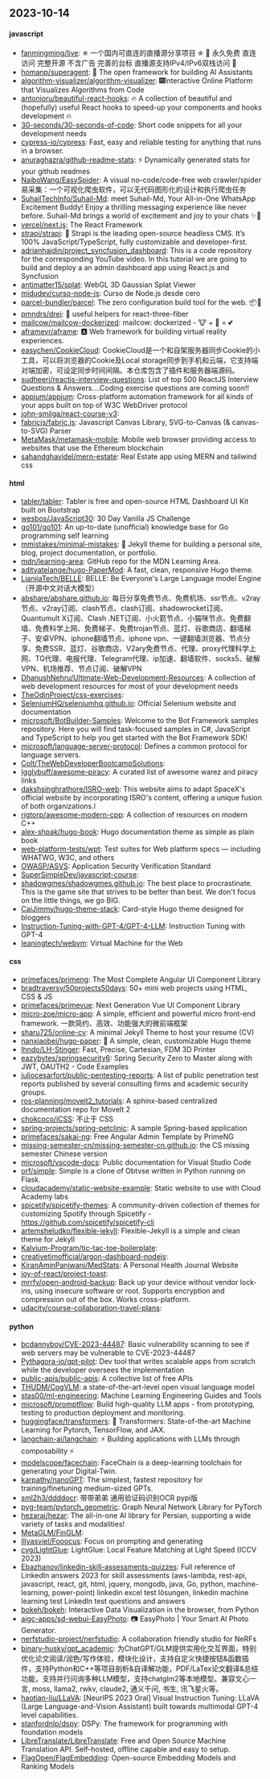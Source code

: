 ## 2023-10-14

#### javascript
* [fanmingming/live](https://github.com/fanmingming/live): ✯ 一个国内可直连的直播源分享项目 ✯ 🔕 永久免费 直连访问 完整开源 不含广告 完善的台标 直播源支持IPv4/IPv6双栈访问 🔕
* [homanp/superagent](https://github.com/homanp/superagent): 🥷 The open framework for building AI Assistants
* [algorithm-visualizer/algorithm-visualizer](https://github.com/algorithm-visualizer/algorithm-visualizer): 🎆Interactive Online Platform that Visualizes Algorithms from Code
* [antonioru/beautiful-react-hooks](https://github.com/antonioru/beautiful-react-hooks): 🔥 A collection of beautiful and (hopefully) useful React hooks to speed-up your components and hooks development 🔥
* [30-seconds/30-seconds-of-code](https://github.com/30-seconds/30-seconds-of-code): Short code snippets for all your development needs
* [cypress-io/cypress](https://github.com/cypress-io/cypress): Fast, easy and reliable testing for anything that runs in a browser.
* [anuraghazra/github-readme-stats](https://github.com/anuraghazra/github-readme-stats): ⚡ Dynamically generated stats for your github readmes
* [NaiboWang/EasySpider](https://github.com/NaiboWang/EasySpider): A visual no-code/code-free web crawler/spider易采集：一个可视化爬虫软件，可以无代码图形化的设计和执行爬虫任务
* [SuhailTechInfo/Suhail-Md](https://github.com/SuhailTechInfo/Suhail-Md): meet Suhail-Md, Your All-in-One WhatsApp Excitement Buddy! Enjoy a thrilling messaging experience like never before. Suhail-Md brings a world of excitement and joy to your chats ✨🤖
* [vercel/next.js](https://github.com/vercel/next.js): The React Framework
* [strapi/strapi](https://github.com/strapi/strapi): 🚀 Strapi is the leading open-source headless CMS. It’s 100% JavaScript/TypeScript, fully customizable and developer-first.
* [adrianhajdin/project_syncfusion_dashboard](https://github.com/adrianhajdin/project_syncfusion_dashboard): This is a code repository for the corresponding YouTube video. In this tutorial we are going to build and deploy a an admin dashboard app using React.js and Syncfusion
* [antimatter15/splat](https://github.com/antimatter15/splat): WebGL 3D Gaussian Splat Viewer
* [midudev/curso-node-js](https://github.com/midudev/curso-node-js): Curso de Node.js desde cero
* [parcel-bundler/parcel](https://github.com/parcel-bundler/parcel): The zero configuration build tool for the web. 📦🚀
* [pmndrs/drei](https://github.com/pmndrs/drei): 🥉 useful helpers for react-three-fiber
* [mailcow/mailcow-dockerized](https://github.com/mailcow/mailcow-dockerized): mailcow: dockerized - 🐮 + 🐋 = 💕
* [aframevr/aframe](https://github.com/aframevr/aframe): 🅰️ Web framework for building virtual reality experiences.
* [easychen/CookieCloud](https://github.com/easychen/CookieCloud): CookieCloud是一个和自架服务器同步Cookie的小工具，可以将浏览器的Cookie及Local storage同步到手机和云端，它支持端对端加密，可设定同步时间间隔。本仓库包含了插件和服务器端源码。
* [sudheerj/reactjs-interview-questions](https://github.com/sudheerj/reactjs-interview-questions): List of top 500 ReactJS Interview Questions & Answers....Coding exercise questions are coming soon!!
* [appium/appium](https://github.com/appium/appium): Cross-platform automation framework for all kinds of your apps built on top of W3C WebDriver protocol
* [john-smilga/react-course-v3](https://github.com/john-smilga/react-course-v3): 
* [fabricjs/fabric.js](https://github.com/fabricjs/fabric.js): Javascript Canvas Library, SVG-to-Canvas (& canvas-to-SVG) Parser
* [MetaMask/metamask-mobile](https://github.com/MetaMask/metamask-mobile): Mobile web browser providing access to websites that use the Ethereum blockchain
* [sahandghavidel/mern-estate](https://github.com/sahandghavidel/mern-estate): Real Estate app using MERN and tailwind css

#### html
* [tabler/tabler](https://github.com/tabler/tabler): Tabler is free and open-source HTML Dashboard UI Kit built on Bootstrap
* [wesbos/JavaScript30](https://github.com/wesbos/JavaScript30): 30 Day Vanilla JS Challenge
* [go101/go101](https://github.com/go101/go101): An up-to-date (unofficial) knowledge base for Go programming self learning
* [mmistakes/minimal-mistakes](https://github.com/mmistakes/minimal-mistakes): 📐 Jekyll theme for building a personal site, blog, project documentation, or portfolio.
* [mdn/learning-area](https://github.com/mdn/learning-area): GitHub repo for the MDN Learning Area.
* [adityatelange/hugo-PaperMod](https://github.com/adityatelange/hugo-PaperMod): A fast, clean, responsive Hugo theme.
* [LianjiaTech/BELLE](https://github.com/LianjiaTech/BELLE): BELLE: Be Everyone's Large Language model Engine（开源中文对话大模型）
* [abshare/abshare.github.io](https://github.com/abshare/abshare.github.io): 每日分享免费节点、免费机场、ssr节点、v2ray节点、v2ray订阅、clash节点、clash订阅、shadowrocket订阅、Quantumult X订阅、Clash .NET订阅、小火箭节点、小猫咪节点、免费翻墙、免费科学上网、免费梯子、免费trojan节点、蓝灯、谷歌商店、翻墙梯子、安卓VPN、iphone翻墙节点、iphone vpn、一键翻墙浏览器、节点分享、免费SSR、蓝灯、谷歌商店、V2ary免费节点、代理、proxy代理科学上网、TG代理、电报代理、Telegram代理、ip加速、翻墙软件、socks5、破解VPN、机场推荐、节点订阅、破解VPN
* [DhanushNehru/Ultimate-Web-Development-Resources](https://github.com/DhanushNehru/Ultimate-Web-Development-Resources): A collection of web development resources for most of your development needs
* [TheOdinProject/css-exercises](https://github.com/TheOdinProject/css-exercises): 
* [SeleniumHQ/seleniumhq.github.io](https://github.com/SeleniumHQ/seleniumhq.github.io): Official Selenium website and documentation
* [microsoft/BotBuilder-Samples](https://github.com/microsoft/BotBuilder-Samples): Welcome to the Bot Framework samples repository. Here you will find task-focused samples in C#, JavaScript and TypeScript to help you get started with the Bot Framework SDK!
* [microsoft/language-server-protocol](https://github.com/microsoft/language-server-protocol): Defines a common protocol for language servers.
* [Colt/TheWebDeveloperBootcampSolutions](https://github.com/Colt/TheWebDeveloperBootcampSolutions): 
* [Igglybuff/awesome-piracy](https://github.com/Igglybuff/awesome-piracy): A curated list of awesome warez and piracy links
* [dakshsinghrathore/ISRO-web](https://github.com/dakshsinghrathore/ISRO-web): This website aims to adapt SpaceX's official website by incorporating ISRO's content, offering a unique fusion of both organizations.l
* [rigtorp/awesome-modern-cpp](https://github.com/rigtorp/awesome-modern-cpp): A collection of resources on modern C++
* [alex-shpak/hugo-book](https://github.com/alex-shpak/hugo-book): Hugo documentation theme as simple as plain book
* [web-platform-tests/wpt](https://github.com/web-platform-tests/wpt): Test suites for Web platform specs — including WHATWG, W3C, and others
* [OWASP/ASVS](https://github.com/OWASP/ASVS): Application Security Verification Standard
* [SuperSimpleDev/javascript-course](https://github.com/SuperSimpleDev/javascript-course): 
* [shadowgmes/shadowgmes.github.io](https://github.com/shadowgmes/shadowgmes.github.io): The best place to procrastinate. This is the game site that strives to be better than best. We don't focus on the little things, we go BIG.
* [CaiJimmy/hugo-theme-stack](https://github.com/CaiJimmy/hugo-theme-stack): Card-style Hugo theme designed for bloggers
* [Instruction-Tuning-with-GPT-4/GPT-4-LLM](https://github.com/Instruction-Tuning-with-GPT-4/GPT-4-LLM): Instruction Tuning with GPT-4
* [leaningtech/webvm](https://github.com/leaningtech/webvm): Virtual Machine for the Web

#### css
* [primefaces/primeng](https://github.com/primefaces/primeng): The Most Complete Angular UI Component Library
* [bradtraversy/50projects50days](https://github.com/bradtraversy/50projects50days): 50+ mini web projects using HTML, CSS & JS
* [primefaces/primevue](https://github.com/primefaces/primevue): Next Generation Vue UI Component Library
* [micro-zoe/micro-app](https://github.com/micro-zoe/micro-app): A simple, efficient and powerful micro front-end framework. 一款简约、高效、功能强大的微前端框架
* [sharu725/online-cv](https://github.com/sharu725/online-cv): A minimal Jekyll Theme to host your resume (CV)
* [nanxiaobei/hugo-paper](https://github.com/nanxiaobei/hugo-paper): 🪺 A simple, clean, customizable Hugo theme
* [lhndo/LH-Stinger](https://github.com/lhndo/LH-Stinger): Fast, Precise, Cartesian, FDM 3D Printer
* [eazybytes/springsecurity6](https://github.com/eazybytes/springsecurity6): Spring Security Zero to Master along with JWT, OAUTH2 - Code Examples
* [juliocesarfort/public-pentesting-reports](https://github.com/juliocesarfort/public-pentesting-reports): A list of public penetration test reports published by several consulting firms and academic security groups.
* [ros-planning/moveit2_tutorials](https://github.com/ros-planning/moveit2_tutorials): A sphinx-based centralized documentation repo for MoveIt 2
* [chokcoco/iCSS](https://github.com/chokcoco/iCSS): 不止于 CSS
* [spring-projects/spring-petclinic](https://github.com/spring-projects/spring-petclinic): A sample Spring-based application
* [primefaces/sakai-ng](https://github.com/primefaces/sakai-ng): Free Angular Admin Template by PrimeNG
* [missing-semester-cn/missing-semester-cn.github.io](https://github.com/missing-semester-cn/missing-semester-cn.github.io): the CS missing semester Chinese version
* [microsoft/vscode-docs](https://github.com/microsoft/vscode-docs): Public documentation for Visual Studio Code
* [orf/simple](https://github.com/orf/simple): Simple is a clone of Obtvse written in Python running on Flask.
* [cloudacademy/static-website-example](https://github.com/cloudacademy/static-website-example): Static website to use with Cloud Academy labs
* [spicetify/spicetify-themes](https://github.com/spicetify/spicetify-themes): A community-driven collection of themes for customizing Spotify through Spicetify - https://github.com/spicetify/spicetify-cli
* [artemsheludko/flexible-jekyll](https://github.com/artemsheludko/flexible-jekyll): Flexible-Jekyll is a simple and clean theme for Jekyll
* [Kalvium-Program/tic-tac-toe-boilerplate](https://github.com/Kalvium-Program/tic-tac-toe-boilerplate): 
* [creativetimofficial/argon-dashboard-nodejs](https://github.com/creativetimofficial/argon-dashboard-nodejs): 
* [KiranAminPanjwani/MedStats](https://github.com/KiranAminPanjwani/MedStats): A Personal Health Journal Website
* [joy-of-react/project-toast](https://github.com/joy-of-react/project-toast): 
* [mrrfv/open-android-backup](https://github.com/mrrfv/open-android-backup): Back up your device without vendor lock-ins, using insecure software or root. Supports encryption and compression out of the box. Works cross-platform.
* [udacity/course-collaboration-travel-plans](https://github.com/udacity/course-collaboration-travel-plans): 

#### python
* [bcdannyboy/CVE-2023-44487](https://github.com/bcdannyboy/CVE-2023-44487): Basic vulnerability scanning to see if web servers may be vulnerable to CVE-2023-44487
* [Pythagora-io/gpt-pilot](https://github.com/Pythagora-io/gpt-pilot): Dev tool that writes scalable apps from scratch while the developer oversees the implementation
* [public-apis/public-apis](https://github.com/public-apis/public-apis): A collective list of free APIs
* [THUDM/CogVLM](https://github.com/THUDM/CogVLM): a state-of-the-art-level open visual language model
* [stas00/ml-engineering](https://github.com/stas00/ml-engineering): Machine Learning Engineering Guides and Tools
* [microsoft/promptflow](https://github.com/microsoft/promptflow): Build high-quality LLM apps - from prototyping, testing to production deployment and monitoring.
* [huggingface/transformers](https://github.com/huggingface/transformers): 🤗 Transformers: State-of-the-art Machine Learning for Pytorch, TensorFlow, and JAX.
* [langchain-ai/langchain](https://github.com/langchain-ai/langchain): ⚡ Building applications with LLMs through composability ⚡
* [modelscope/facechain](https://github.com/modelscope/facechain): FaceChain is a deep-learning toolchain for generating your Digital-Twin.
* [karpathy/nanoGPT](https://github.com/karpathy/nanoGPT): The simplest, fastest repository for training/finetuning medium-sized GPTs.
* [sml2h3/ddddocr](https://github.com/sml2h3/ddddocr): 带带弟弟 通用验证码识别OCR pypi版
* [pyg-team/pytorch_geometric](https://github.com/pyg-team/pytorch_geometric): Graph Neural Network Library for PyTorch
* [hezarai/hezar](https://github.com/hezarai/hezar): The all-in-one AI library for Persian, supporting a wide variety of tasks and modalities!
* [MetaGLM/FinGLM](https://github.com/MetaGLM/FinGLM): 
* [lllyasviel/Fooocus](https://github.com/lllyasviel/Fooocus): Focus on prompting and generating
* [cvg/LightGlue](https://github.com/cvg/LightGlue): LightGlue: Local Feature Matching at Light Speed (ICCV 2023)
* [Ebazhanov/linkedin-skill-assessments-quizzes](https://github.com/Ebazhanov/linkedin-skill-assessments-quizzes): Full reference of LinkedIn answers 2023 for skill assessments (aws-lambda, rest-api, javascript, react, git, html, jquery, mongodb, java, Go, python, machine-learning, power-point) linkedin excel test lösungen, linkedin machine learning test LinkedIn test questions and answers
* [bokeh/bokeh](https://github.com/bokeh/bokeh): Interactive Data Visualization in the browser, from Python
* [aigc-apps/sd-webui-EasyPhoto](https://github.com/aigc-apps/sd-webui-EasyPhoto): 📷 EasyPhoto | Your Smart AI Photo Generator.
* [nerfstudio-project/nerfstudio](https://github.com/nerfstudio-project/nerfstudio): A collaboration friendly studio for NeRFs
* [binary-husky/gpt_academic](https://github.com/binary-husky/gpt_academic): 为ChatGPT/GLM提供实用化交互界面，特别优化论文阅读/润色/写作体验，模块化设计，支持自定义快捷按钮&函数插件，支持Python和C++等项目剖析&自译解功能，PDF/LaTex论文翻译&总结功能，支持并行问询多种LLM模型，支持chatglm2等本地模型。兼容文心一言, moss, llama2, rwkv, claude2, 通义千问, 书生, 讯飞星火等。
* [haotian-liu/LLaVA](https://github.com/haotian-liu/LLaVA): [NeurIPS 2023 Oral] Visual Instruction Tuning: LLaVA (Large Language-and-Vision Assistant) built towards multimodal GPT-4 level capabilities.
* [stanfordnlp/dspy](https://github.com/stanfordnlp/dspy): DSPy: The framework for programming with foundation models
* [LibreTranslate/LibreTranslate](https://github.com/LibreTranslate/LibreTranslate): Free and Open Source Machine Translation API. Self-hosted, offline capable and easy to setup.
* [FlagOpen/FlagEmbedding](https://github.com/FlagOpen/FlagEmbedding): Open-source Embedding Models and Ranking Models
